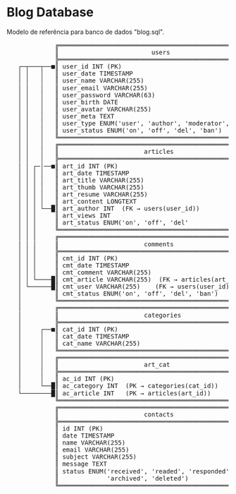 # Blog Database
Modelo de referência para banco de dados "blog.sql".
<pre style="line-height: 1.15;">
             ╔════════════════════════════════════════════════════════╗
             ║                         users                          ║
             ╠════════════════════════════════════════════════════════╣
   ┌─┬───┬──■║ user_id INT (PK)                                       ║
   │ │   │   ║ user_date TIMESTAMP                                    ║
   │ │   │   ║ user_name VARCHAR(255)                                 ║
   │ │   │   ║ user_email VARCHAR(255)                                ║
   │ │   │   ║ user_password VARCHAR(63)                              ║
   │ │   │   ║ user_birth DATE                                        ║
   │ │   │   ║ user_avatar VARCHAR(255)                               ║
   │ │   │   ║ user_meta TEXT                                         ║
   │ │   │   ║ user_type ENUM('user', 'author', 'moderator', 'admin') ║
   │ │   │   ║ user_status ENUM('on', 'off', 'del', 'ban')            ║
   │ │   │   ╚════════════════════════════════════════════════════════╝
   │ │   │   ╔════════════════════════════════════════════════════════╗
   │ │   │   ║                       articles                         ║
   │ │   │   ╠════════════════════════════════════════════════════════╣
   │ │ ┌─│──■║ art_id INT (PK)                                        ║
   │ │ │ │   ║ art_date TIMESTAMP                                     ║
   │ │ │ │   ║ art_title VARCHAR(255)                                 ║
   │ │ │ │   ║ art_thumb VARCHAR(255)                                 ║
   │ │ │ │   ║ art_resume VARCHAR(255)                                ║
   │ │ │ │   ║ art_content LONGTEXT                                   ║
   │ │ │ └──█║ art_author INT  (FK → users(user_id))                  ║
   │ │ │     ║ art_views INT                                          ║
   │ │ │     ║ art_status ENUM('on', 'off', 'del'                     ║
   │ │ │     ╚════════════════════════════════════════════════════════╝
   │ │ │     ╔════════════════════════════════════════════════════════╗
   │ │ │     ║                       comments                         ║
   │ │ │     ╠════════════════════════════════════════════════════════╣
   │ │ │     ║ cmt_id INT (PK)                                        ║
   │ │ │     ║ cmt_date TIMESTAMP                                     ║
   │ │ │     ║ cmt_comment VARCHAR(255)                               ║
   │ │ └────█║ cmt_article VARCHAR(255)  (FK → articles(art_id))      ║
   │ └──────█║ cmt_user VARCHAR(255)    (FK → users(user_id))         ║
   │         ║ cmt_status ENUM('on', 'off', 'del', 'ban')             ║
   │         ╚════════════════════════════════════════════════════════╝
   │         ╔════════════════════════════════════════════════════════╗
   │         ║                       categories                       ║
   │         ╠════════════════════════════════════════════════════════╣
   │     ┌──■║ cat_id INT (PK)                                        ║
   │     │   ║ cat_date TIMESTAMP                                     ║
   │     │   ║ cat_name VARCHAR(255)                                  ║
   │     │   ╚════════════════════════════════════════════════════════╝
   │     │   ╔════════════════════════════════════════════════════════╗
   │     │   ║                       art_cat                          ║
   │     │   ╠════════════════════════════════════════════════════════╣
   │     │   ║ ac_id INT (PK)                                         ║
   │     └──█║ ac_category INT  (PK → categories(cat_id))             ║
   └────────█║ ac_article INT   (PK → articles(art_id))               ║
             ╚════════════════════════════════════════════════════════╝
             ╔════════════════════════════════════════════════════════╗
             ║                       contacts                         ║
             ╠════════════════════════════════════════════════════════╣
             ║ id INT (PK)                                            ║
             ║ date TIMESTAMP                                         ║
             ║ name VARCHAR(255)                                      ║
             ║ email VARCHAR(255)                                     ║
             ║ subject VARCHAR(255)                                   ║
             ║ message TEXT                                           ║
             ║ status ENUM('received', 'readed', 'responded',         ║
             ║             'archived', 'deleted')                     ║
             ╚════════════════════════════════════════════════════════╝                               
</pre>
